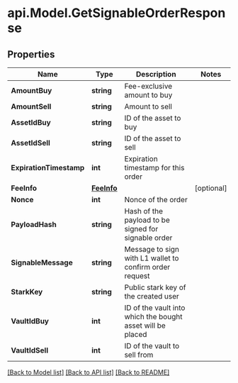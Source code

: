 # api.Model.GetSignableOrderResponse

## Properties

Name | Type | Description | Notes
------------ | ------------- | ------------- | -------------
**AmountBuy** | **string** | Fee-exclusive amount to buy | 
**AmountSell** | **string** | Amount to sell | 
**AssetIdBuy** | **string** | ID of the asset to buy | 
**AssetIdSell** | **string** | ID of the asset to sell | 
**ExpirationTimestamp** | **int** | Expiration timestamp for this order | 
**FeeInfo** | [**FeeInfo**](FeeInfo.md) |  | [optional] 
**Nonce** | **int** | Nonce of the order | 
**PayloadHash** | **string** | Hash of the payload to be signed for signable order | 
**SignableMessage** | **string** | Message to sign with L1 wallet to confirm order request | 
**StarkKey** | **string** | Public stark key of the created user | 
**VaultIdBuy** | **int** | ID of the vault into which the bought asset will be placed | 
**VaultIdSell** | **int** | ID of the vault to sell from | 

[[Back to Model list]](../README.md#documentation-for-models) [[Back to API list]](../README.md#documentation-for-api-endpoints) [[Back to README]](../README.md)

